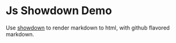 Js Showdown Demo
================

Use [showdown](https://github.com/showdownjs/showdown) to render markdown to html, with github flavored markdown.